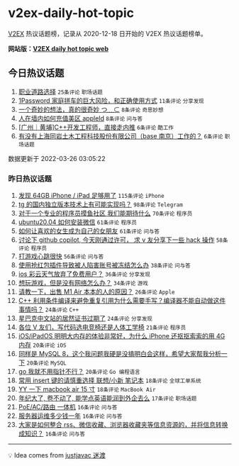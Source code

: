 # v2ex-daily-hot-topic

[V2EX](https://www.v2ex.com/) 热议话题榜，记录从 2020-12-18 日开始的 V2EX 热议话题榜单。

**网站版：[V2EX daily hot topic web](https://boojack.github.io/v2ex-daily-hot-topic-web/)**

## 今日热议话题

<!-- TODAY BEGIN -->

1. [职业道路选择](https://www.v2ex.com/t/842986) `25条评论` `职场话题`
1. [1Password 家庭拼车的巨大风险，和正确使用方式](https://www.v2ex.com/t/842995) `11条评论` `分享发现`
1. [一个奇妙的想法，真的很奇妙 つ﹏⊂](https://www.v2ex.com/t/842994) `8条评论` `奇思妙想`
1. [人在墙内如何充值美区 appleId](https://www.v2ex.com/t/842987) `8条评论` `问与答`
1. [[广州｜黄埔]C++开发工程师，直接走内推](https://www.v2ex.com/t/842991) `6条评论` `酷工作`
1. [有没有上海同岩土木工程科技股份有限公司（base 南京）工作的？](https://www.v2ex.com/t/842982) `6条评论` `职场话题`

数据更新于 2022-03-26 03:05:22

<!-- TODAY END -->

### 昨日热议话题

<!-- YESTERDAY BEGIN -->

1. [发现 64GB iPhone / iPad 足够用了](https://www.v2ex.com/t/842826) `115条评论` `iPhone`
1. [tg 的国内独立版本技术上有可能实现吗？](https://www.v2ex.com/t/842799) `98条评论` `Telegram`
1. [对于一个专业的程序员摸鱼社区 我们能期待什么](https://www.v2ex.com/t/842802) `70条评论` `程序员`
1. [ubuntu20.04 如何安装微信](https://www.v2ex.com/t/842818) `61条评论` `程序员`
1. [如何让喜欢的女生成为自己的女朋友](https://www.v2ex.com/t/842877) `61条评论` `问与答`
1. [讨论下 github copilot, 今天刚通过许可， 求 v 友分享下一些 hack 操作](https://www.v2ex.com/t/842780) `58条评论` `程序员`
1. [打游戏心跳很快](https://www.v2ex.com/t/842861) `56条评论` `问与答`
1. [使用抢红包插件导致被人陷害账号被冻结怎么办](https://www.v2ex.com/t/842867) `38条评论` `问与答`
1. [ios 彩云天气放弃了免费用户？](https://www.v2ex.com/t/842823) `36条评论` `分享发现`
1. [想玩游戏，但是没有网络怎么办？](https://www.v2ex.com/t/842759) `34条评论` `游戏`
1. [请教一下，出售 M1 Air 本本的人的原因？](https://www.v2ex.com/t/842841) `26条评论` `Apple`
1. [C++ 利用条件编译来避免重复引用为什么需要手写？编译器不能自动做这件事情吗？](https://www.v2ex.com/t/842838) `24条评论` `C++`
1. [星巴克中文站的居然证书过期了](https://www.v2ex.com/t/842785) `24条评论` `分享发现`
1. [各位 V 友们，写代码选电竞椅还是人体工学椅](https://www.v2ex.com/t/842927) `21条评论` `程序员`
1. [iOS/iPadOS 明明大内存的体验非常好，为什么 iPhone 还抠抠索索的用 4G 内存](https://www.v2ex.com/t/842898) `20条评论` `iOS`
1. [同样是 MySQL 8，这个我问题我硬是没搞明白会这样，希望大家帮我分析一下](https://www.v2ex.com/t/842853) `20条评论` `MySQL`
1. [go 我就不用指针不行？](https://www.v2ex.com/t/842797) `20条评论` `Go 编程语言`
1. [常用 insert 键的请慎重选择 联想/小新 笔记本](https://www.v2ex.com/t/842808) `18条评论` `全球工单系统`
1. [YY 一下 macbook air 15 寸](https://www.v2ex.com/t/842770) `18条评论` `MacBook Air`
1. [年纪大了, 卷不动了, 能学点英语能润到外企去么](https://www.v2ex.com/t/842942) `17条评论` `职场话题`
1. [PoE/AC/路由 一体机](https://www.v2ex.com/t/842886) `16条评论` `问与答`
1. [服务器运维多少钱一年](https://www.v2ex.com/t/842807) `16条评论` `问与答`
1. [大家是如何整合 rss、微信收藏、浏览器收藏夹等信息资源的，并将信息转换成知识？](https://www.v2ex.com/t/842758) `16条评论` `问与答`

<!-- YESTERDAY END -->

---

💡 Idea comes from [justjavac 迷渡](https://github.com/justjavac/)
